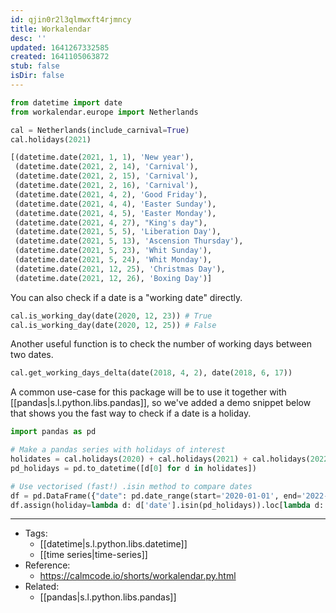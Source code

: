 ```yaml
---
id: qjin0r2l3qlmwxft4rjmncy
title: Workalendar
desc: ''
updated: 1641267332585
created: 1641105063872
stub: false
isDir: false
---
```




```python
from datetime import date
from workalendar.europe import Netherlands

cal = Netherlands(include_carnival=True)
cal.holidays(2021)
```

```python
[(datetime.date(2021, 1, 1), 'New year'),
 (datetime.date(2021, 2, 14), 'Carnival'),
 (datetime.date(2021, 2, 15), 'Carnival'),
 (datetime.date(2021, 2, 16), 'Carnival'),
 (datetime.date(2021, 4, 2), 'Good Friday'),
 (datetime.date(2021, 4, 4), 'Easter Sunday'),
 (datetime.date(2021, 4, 5), 'Easter Monday'),
 (datetime.date(2021, 4, 27), "King's day"),
 (datetime.date(2021, 5, 5), 'Liberation Day'),
 (datetime.date(2021, 5, 13), 'Ascension Thursday'),
 (datetime.date(2021, 5, 23), 'Whit Sunday'),
 (datetime.date(2021, 5, 24), 'Whit Monday'),
 (datetime.date(2021, 12, 25), 'Christmas Day'),
 (datetime.date(2021, 12, 26), 'Boxing Day')]
```

You can also check if a date is a "working date" directly.

```python
cal.is_working_day(date(2020, 12, 23)) # True
cal.is_working_day(date(2020, 12, 25)) # False
```

Another useful function is to check the number of working days between two dates.

```python
cal.get_working_days_delta(date(2018, 4, 2), date(2018, 6, 17))
```

A common use-case for this package will be to use it together with [[pandas|s.l.python.libs.pandas]], so we've added a demo snippet below that shows you the fast way to check if a date is a holiday.

```python
import pandas as pd

# Make a pandas series with holidays of interest
holidates = cal.holidays(2020) + cal.holidays(2021) + cal.holidays(2022)
pd_holidays = pd.to_datetime([d[0] for d in holidates])

# Use vectorised (fast!) .isin method to compare dates
df = pd.DataFrame({"date": pd.date_range(start='2020-01-01', end='2022-01-01')})
df.assign(holiday=lambda d: d['date'].isin(pd_holidays)).loc[lambda d: d['holiday']]
```

---

- Tags: 
  - [[datetime|s.l.python.libs.datetime]]
  - [[time series|time-series]]
- Reference:
  - <https://calmcode.io/shorts/workalendar.py.html>
- Related:
  - [[pandas|s.l.python.libs.pandas]]

